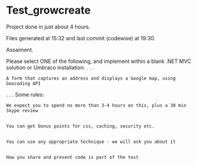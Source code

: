 # Test_growcreate

Project done in just about 4 hours. 

Files generated at 15:32 and last commit (codewise) at 19:30.

Assaiment.

Please select ONE of the following, and implement within a blank .NET MVC solution or Umbraco installation:
.
.
.

    A form that captures an address and displays a Google map, using Geocoding API
.
.
.
Some rules:


    We expect you to spend no more than 3-4 hours on this, plus a 30 min Skype review


    You can get bonus points for css, caching, security etc. 


    You can use any appropriate technique - we will ask you about it


    How you share and present code is part of the test
